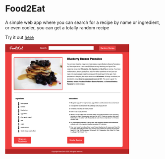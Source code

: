 # Food2Eat
<p>A simple web app where you can search for a recipe by name or ingredient, or even cooler, you can get a totally random recipe </p>
<p>Try it out <a href="https://kaanserin.github.io/Food2Eat/">here</p>
<img src='https://github.com/KaanSerin/Food2Eat/blob/master/images/websiteScreenshot.png?raw=true' style='width: 400px;'>
